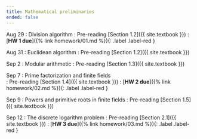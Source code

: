 ```yaml
---
title: Mathematical preliminaries
ended: false
---
```


Aug 29
: Division algorithm
  : Pre-reading [Section 1.2]({{ site.textbook }})
: [**HW 1 due**]({% link homework/01.md %}){: .label .label-red }

Aug 31
: Euclidean algorithm
  : Pre-reading [Section 1.2]({{ site.textbook }})

Sep 2
: Modular arithmetic
  : Pre-reading [Section 1.3]({{ site.textbook }})

Sep 7
: Prime factorization and finite fields  
  : Pre-reading [Section 1.4]({{ site.textbook }})
: [**HW 2 due**]({% link homework/02.md %}){: .label .label-red }

Sep 9
: Powers and primitive roots in finite fields
  : Pre-reading [Section 1.5]({{ site.textbook }})

Sep 12
: The discrete logarithm problem 
  : Pre-reading [Section 2.1]({{ site.textbook }}) 
: [**HW 3 due**]({% link homework/03.md %}){: .label .label-red }
